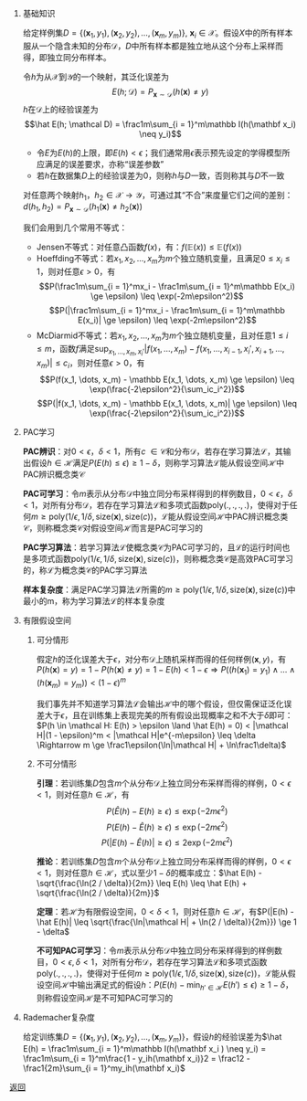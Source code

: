 1. 基础知识
    
    给定样例集$D = \{(\mathbf x_1, y_1), (\mathbf x_2, y_2), \dots, (\mathbf x_m, y_m)\}$, $\mathbf x_i \in \mathcal X$。假设$X$中的所有样本服从一个隐含未知的分布$\mathcal D$，$D$中所有样本都是独立地从这个分布上采样而得，即独立同分布样本。

    令$h$为从$\mathcal X$到$\mathcal Y$的一个映射，其泛化误差为
    $$E(h; \mathcal D) = P_{\mathbf x \sim \mathcal D}(h(\mathbf x) \neq y)$$
    $h$在$\mathcal D$上的经验误差为
    $$\hat E(h; \mathcal D) = \frac1m\sum_{i = 1}^m\mathbb I(h(\mathbf x_i) \neq y_i)$$
    - 令$E$为$E(h)$的上限，即$E(h) < \epsilon$；我们通常用$\epsilon$表示预先设定的学得模型所应满足的误差要求，亦称“误差参数”
    - 若$h$在数据集$D$上的经验误差为0，则称$h$与$D$一致，否则称其与$D$不一致

    对任意两个映射$h_1$，$h_2 \in \mathcal X \rightarrow \mathcal Y$，可通过其“不合”来度量它们之间的差别：$d(h_1, h_2) = P_{\mathbf x \sim \mathcal D}(h_1(\mathbf x) \neq h_2(\mathbf x))$

    我们会用到几个常用不等式：
    - Jensen不等式：对任意凸函数$f(x)$，有：$f(\mathbb E(x)) \leq \mathbb E(f(x))$
    - Hoeffding不等式：若$x_1, x_2, \dots, x_m$为$m$个独立随机变量，且满足$0 \leq x_i \leq 1$，则对任意$\epsilon > 0$，有
        $$P(\frac1m\sum_{i = 1}^mx_i - \frac1m\sum_{i = 1}^m\mathbb E(x_i) \ge \epsilon) \leq \exp(-2m\epsilon^2)$$
        $$P(|\frac1m\sum_{i = 1}^mx_i - \frac1m\sum_{i = 1}^m\mathbb E(x_i)| \ge \epsilon) \leq \exp(-2m\epsilon^2)$$
    - McDiarmid不等式：若$x_1, x_2, \dots, x_m$为$m$个独立随机变量，且对任意$1 \leq i \leq m$，函数$f$满足$\sup_{x_1, \dots, x_m, x_i'}|f(x_1, \dots, x_m) - f(x_1, \dots, x_{i - 1}, x_i', x_{i + 1}, \dots, x_m)| \leq c_i$，则对任意$\epsilon > 0$，有
        $$P(f(x_1, \dots, x_m) - \mathbb E(x_1, \dots, x_m) \ge \epsilon) \leq \exp(\frac{-2\epsilon^2}{\sum_ic_i^2})$$
        $$P(|f(x_1, \dots, x_m) - \mathbb E(x_1, \dots, x_m)| \ge \epsilon) \leq \exp(\frac{-2\epsilon^2}{\sum_ic_i^2})$$
2. PAC学习

    **PAC辨识**：对$0 < \epsilon$，$\delta < 1$，所有$c\ \in \mathcal C$和分布$\mathcal D$，若存在学习算法$\mathcal L$，其输出假设$h \in \mathcal H$满足$P(E(h) \leq \epsilon) \ge 1 - \delta$，则称学习算法$\mathcal L$能从假设空间$\mathcal H$中PAC辨识概念类$\mathcal C$
    
    **PAC可学习**：令$m$表示从分布$\mathcal D$中独立同分布采样得到的样例数目，$0 < \epsilon$，$\delta < 1$，对所有分布$\mathcal D$，若存在学习算法$\mathcal L$和多项式函数$\mathrm{poly}(., ., ., .)$，使得对于任何$m \ge \mathrm{poly}(1 / \epsilon, 1 / \delta, \mathrm{size}(\mathbf x), \mathrm{size}(c))$，$\mathcal L$能从假设空间$\mathcal H$中PAC辨识概念类$\mathcal C$，则称概念类$\mathcal C$对假设空间$\mathcal H$而言是PAC可学习的

    **PAC学习算法**：若学习算法$\mathcal L$使概念类$\mathcal C$为PAC可学习的，且$\mathcal L$的运行时间也是多项式函数$\mathrm{poly}(1 / \epsilon, 1 / \delta, \mathrm{size}(\mathbf x), \mathrm{size}(c))$，则称概念类$\mathcal C$是高效PAC可学习的，称$\mathcal L$为概念类$\mathcal C$的PAC学习算法

    **样本复杂度**：满足PAC学习算法$\mathcal L$所需的$m \ge \mathrm{poly}(1 / \epsilon, 1 / \delta, \mathrm{size}(\mathbf x), \mathrm{size}(c))$中最小的m，称为学习算法$\mathcal L$的样本复杂度
3. 有限假设空间
    1. 可分情形

        假定$h$的泛化误差大于$\epsilon$，对分布$\mathcal D$上随机采样而得的任何样例$(\mathbf x, y)$，有$P(h(\mathbf x) = y) = 1 - P(h(\mathbf x) \neq y) = 1 - E(h) < 1 - \epsilon \Rightarrow P((h(\mathbf x_1) = y_1) \land \dots \land (h(\mathbf x_m) = y_m)) < (1 - \epsilon)^m$

        我们事先并不知道学习算法$\mathcal L$会输出$\mathcal H$中的哪个假设，但仅需保证泛化误差大于$\epsilon$，且在训练集上表现完美的所有假设出现概率之和不大于$\delta$即可：$P(h \in \mathcal H: E(h) > \epsilon \land \hat E(h) = 0) < |\mathcal H|(1 - \epsilon)^m < |\mathcal H|e^{-m\epsilon} \leq \delta \Rightarrow m \ge \frac1\epsilon(\ln|\mathcal H| + \ln\frac1\delta)$
    2. 不可分情形

        **引理**：若训练集$D$包含$m$个从分布$\mathcal D$上独立同分布采样而得的样例，$0 < \epsilon < 1$，则对任意$h \in \mathcal H$，有
        $$P(\hat E(h) - E(h) \ge \epsilon) \leq \exp(-2m\epsilon^2)$$
        $$P(E(h) - \hat E(h) \ge \epsilon) \leq \exp(-2m\epsilon^2)$$
        $$P(|E(h) - \hat E(h)| \ge \epsilon) \leq 2\exp(-2m\epsilon^2)$$

        **推论**：若训练集$D$包含$m$个从分布$\mathcal D$上独立同分布采样而得的样例，$0 < \epsilon < 1$，则对任意$h \in \mathcal H$，式以至少$1 - \delta$的概率成立：$\hat E(h) - \sqrt{\frac{\ln(2 / \delta)}{2m}} \leq E(h) \leq \hat E(h) + \sqrt{\frac{\ln(2 / \delta)}{2m}}$

        **定理**：若$\mathcal H$为有限假设空间，$0 < \delta < 1$，则对任意$h \in \mathcal H$，有$P(|E(h) - \hat E(h)| \leq \sqrt{\frac{\ln|\mathcal H| + \ln(2 / \delta)}{2m}}) \ge 1 - \delta$

        **不可知PAC可学习**：令$m$表示从分布$\mathcal D$中独立同分布采样得到的样例数目，$0 < \epsilon, \delta < 1$，对所有分布$\mathcal D$，若存在学习算法$\mathcal L$和多项式函数$\mathrm{poly}(., ., ., .)$，使得对于任何$m \ge \mathrm{poly}(1 / \epsilon, 1 / \delta, \mathrm{size}(\mathbf x), \mathrm{size}(c))$，$\mathcal L$能从假设空间$\mathcal H$中输出满足式的假设$h$：$P(E(h) - \min_{h' \in \mathcal H}E(h') \leq \epsilon) \ge 1 - \delta$，则称假设空间$\mathcal H$是不可知PAC可学习的

5. Rademacher复杂度
    
    给定训练集$D = \{(\mathbf x_1, y_1), (\mathbf x_2, y_2), \dots, (\mathbf x_m, y_m)\}$，假设$h$的经验误差为$\hat E(h) = \frac1m\sum_{i = 1}^m\mathbb I(h(\mathbf x_i ) \neq y_i) = \frac1m\sum_{i = 1}^m\frac{1 - y_ih(\mathbf x_i)}2 = \frac12 - \frac1{2m}\sum_{i = 1}^my_ih(\mathbf x_i)$

[返回](readme.md)